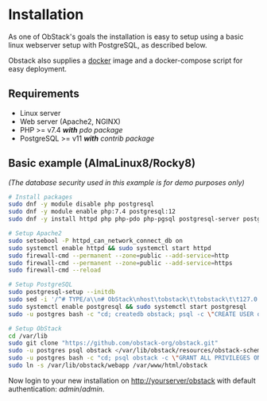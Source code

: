 # Installation

As one of ObStack's goals the installation is easy to setup using a basic linux webserver setup with PostgreSQL, as described below.

Obstack also supplies a <a href="https://github.com/obstack-org/obstack-docker" target="_blank">docker</a> image and a docker-compose script for easy deployment.

## Requirements

* Linux server
* Web server (Apache2, NGINX)
* PHP >= v7.4 _**with** pdo package_
* PostgreSQL >= v11 _**with** contrib package_

## Basic example (AlmaLinux8/Rocky8)

_(The database security used in this example is for demo purposes only)_

```bash
# Install packages
sudo dnf -y module disable php postgresql
sudo dnf -y module enable php:7.4 postgresql:12
sudo dnf -y install httpd php php-pdo php-pgsql postgresql-server postgresql-contrib sudo git

# Setup Apache2
sudo setsebool -P httpd_can_network_connect_db on
sudo systemctl enable httpd && sudo systemctl start httpd
sudo firewall-cmd --permanent --zone=public --add-service=http
sudo firewall-cmd --permanent --zone=public --add-service=https
sudo firewall-cmd --reload

# Setup PostgreSQL
sudo postgresql-setup --initdb
sudo sed -i '/^# TYPE/a\\n# ObStack\nhost\tobstack\t\tobstack\t\t127.0.0.1/32\t\tmd5\nhost\tobstack\t\tobstack\t\t::1/128\t\t\tmd5' /var/lib/pgsql/data/pg_hba.conf
sudo systemctl enable postgresql && sudo systemctl start postgresql
sudo -u postgres bash -c "cd; createdb obstack; psql -c \"CREATE USER obstack WITH PASSWORD 'obstack'; GRANT CONNECT ON DATABASE obstack TO obstack;\""

# Setup ObStack
cd /var/lib
sudo git clone "https://github.com/obstack-org/obstack.git"
sudo -u postgres psql obstack </var/lib/obstack/resources/obstack-schema-v1.sql
sudo -u postgres bash -c "cd; psql obstack -c \"GRANT ALL PRIVILEGES ON ALL TABLES IN SCHEMA public TO obstack; GRANT ALL PRIVILEGES ON ALL SEQUENCES IN SCHEMA public TO obstack;\""
sudo ln -s /var/lib/obstack/webapp /var/www/html/obstack
```

Now login to your new installation on [http://yourserver/obstack](http://yourserver/obstack) with default authentication: _admin_/_admin_.
